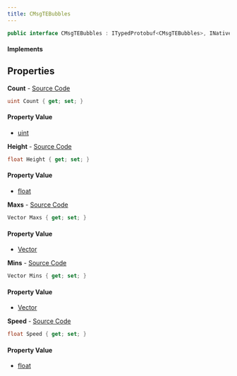 ```yaml
---
title: CMsgTEBubbles
---
```


```csharp
public interface CMsgTEBubbles : ITypedProtobuf<CMsgTEBubbles>, INativeHandle, INetMessage<CMsgTEBubbles>, IDisposable
```

#### Implements

## Properties

**Count** - [Source Code](https://github.com/swiftly-solution/swiftlys2/blob/master/managed/src/SwiftlyS2.Generated/Protobufs/Interfaces/CMsgTEBubbles.cs#L27)

```csharp
uint Count { get; set; }
```

#### Property Value

- [uint](https://learn.microsoft.com/dotnet/api/system.uint32)

**Height** - [Source Code](https://github.com/swiftly-solution/swiftlys2/blob/master/managed/src/SwiftlyS2.Generated/Protobufs/Interfaces/CMsgTEBubbles.cs#L24)

```csharp
float Height { get; set; }
```

#### Property Value

- [float](https://learn.microsoft.com/dotnet/api/system.single)

**Maxs** - [Source Code](https://github.com/swiftly-solution/swiftlys2/blob/master/managed/src/SwiftlyS2.Generated/Protobufs/Interfaces/CMsgTEBubbles.cs#L21)

```csharp
Vector Maxs { get; set; }
```

#### Property Value

- [Vector](/docs/api/shared/natives/vector)

**Mins** - [Source Code](https://github.com/swiftly-solution/swiftlys2/blob/master/managed/src/SwiftlyS2.Generated/Protobufs/Interfaces/CMsgTEBubbles.cs#L18)

```csharp
Vector Mins { get; set; }
```

#### Property Value

- [Vector](/docs/api/shared/natives/vector)

**Speed** - [Source Code](https://github.com/swiftly-solution/swiftlys2/blob/master/managed/src/SwiftlyS2.Generated/Protobufs/Interfaces/CMsgTEBubbles.cs#L30)

```csharp
float Speed { get; set; }
```

#### Property Value

- [float](https://learn.microsoft.com/dotnet/api/system.single)

